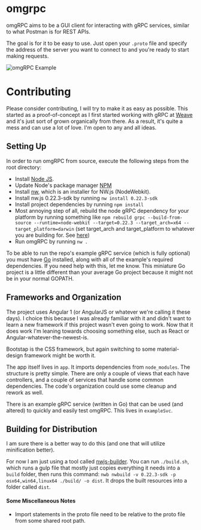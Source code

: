 # omgrpc

omgRPC aims to be a GUI client for interacting with gRPC services, similar to what Postman is for REST APIs.

The goal is for it to be easy to use. Just open your `.proto` file and specify the address of the server you want to connect to and you're ready to start making requests.

![omgRPC Example](http://shldz.us/omgrpc/omgrpc.gif "omgRPC Example")

# Contributing

Please consider contributing, I will try to make it as easy as possible. This started as a proof-of-concept as I first started working with gRPC at [Weave](https://getweave.com) and it's just sort of grown organically from there. As a result, it's quite a mess and can use a lot of love. I'm open to any and all ideas.

## Setting Up

In order to run omgRPC from source, execute the following steps from the root directory:

* Install [Node JS](https://nodejs.org/en/download/).
* Update Node's package manager [NPM](https://docs.npmjs.com/getting-started/installing-node)
* Install [nw](https://github.com/nwjs/npm-installer), which is an installer for NW.js (NodeWebkit).
* Install nw.js 0.22.3-sdk by running `nw install 0.22.3-sdk`
* Install project dependencies by running `npm install`
* Most annoying step of all, rebuild the node gRPC dependency for your platform by running something like `npm rebuild grpc --build-from-source --runtime=node-webkit --target=0.22.3 --target_arch=x64 --target_platform=darwin` (set target\_arch and target\_platform to whatever you are building for. See [here](https://github.com/mapbox/node-pre-gyp))
* Run omgRPC by running `nw .`

To be able to run the repo's example gRPC service (which is fully optional) you must have [Go](https://golang.org/) installed, along with all of the example's required dependencies. If you need help with this, let me know. This miniature Go project is a little different than your average Go project because it might not be in your normal GOPATH.

## Frameworks and Organization

The project uses Angular 1 (or AngularJS or whatever we're calling it these days). I choice this because I was already familiar with it and didn't want to learn a new framework if this project wasn't even going to work. Now that it does work I'm leaning towards choosing something else, such as React or Angular-whatever-the-newest-is.

Bootstap is the CSS framework, but again switching to some material-design framework might be worth it.

The app itself lives in `app`. It imports dependencies from `node_modules`. The structure is pretty simple. There are only a couple of views that each have controllers, and a couple of services that handle some common dependencies. The code's organization could use some cleanup and rework as well.

There is an example gRPC service (written in Go) that can be used (and altered) to quickly and easily test omgRPC. This lives in `exampleSvc`.

## Building for Distribution

I am sure there is a better way to do this (and one that will utilize minification better). 

For now I am just using a tool called [nwjs-builder](https://www.npmjs.com/package/nwjs-builder). You can run `./build.sh`, which runs a gulp file that mostly just copies everything it needs into a `build` folder, then runs this command: `nwb nwbuild -v 0.22.3-sdk -p osx64,win64,linux64 ./build/ -o dist`. It drops the built resources into a folder called `dist`.

#### Some Miscellaneous Notes
* Import statements in the proto file need to be relative to the proto file from some shared root path.